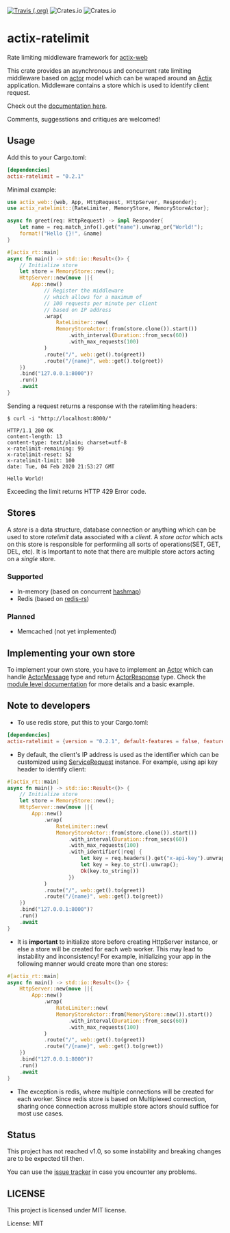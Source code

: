 [![Travis (.org)](https://img.shields.io/travis/TerminalWitchcraft/actix-ratelimit?label=build&style=for-the-badge)](https://travis-ci.com/TerminalWitchcraft/actix-ratelimit) ![Crates.io](https://img.shields.io/crates/v/actix-ratelimit?style=for-the-badge) ![Crates.io](https://img.shields.io/crates/l/actix-ratelimit?style=for-the-badge) 
# actix-ratelimit 


Rate limiting middleware framework for [actix-web](https://actix.rs/)

This crate provides an asynchronous and concurrent rate limiting middleware based on [actor](https://www.wikiwand.com/en/Actor_model)
model which can be wraped around an [Actix](https://actix.rs/) application. Middleware contains a store which is used to
identify client request.

Check out the [documentation here](https://docs.rs/actix-ratelimit/).

Comments, suggesstions and critiques are welcomed!

## Usage
Add this to your Cargo.toml:
```toml
[dependencies]
actix-ratelimit = "0.2.1"
```

Minimal example:

```rust
use actix_web::{web, App, HttpRequest, HttpServer, Responder};
use actix_ratelimit::{RateLimiter, MemoryStore, MemoryStoreActor};

async fn greet(req: HttpRequest) -> impl Responder{
    let name = req.match_info().get("name").unwrap_or("World!");
    format!("Hello {}!", &name)
}

#[actix_rt::main]
async fn main() -> std::io::Result<()> {
    // Initialize store
    let store = MemoryStore::new();
    HttpServer::new(move ||{
        App::new()
            // Register the middleware
            // which allows for a maximum of
            // 100 requests per minute per client
            // based on IP address
            .wrap(
                RateLimiter::new(
                MemoryStoreActor::from(store.clone()).start())
                    .with_interval(Duration::from_secs(60))
                    .with_max_requests(100)
            )
            .route("/", web::get().to(greet))
            .route("/{name}", web::get().to(greet))
    })
    .bind("127.0.0.1:8000")?
    .run()
    .await
}
```
Sending a request returns a response with the ratelimiting headers:
```shell
$ curl -i "http://localhost:8000/"

HTTP/1.1 200 OK
content-length: 13
content-type: text/plain; charset=utf-8
x-ratelimit-remaining: 99
x-ratelimit-reset: 52
x-ratelimit-limit: 100
date: Tue, 04 Feb 2020 21:53:27 GMT

Hello World!
```
Exceeding the limit returns HTTP 429 Error code.

## Stores

A _store_ is a data structure, database connection or anything which can be used to store
_ratelimit_ data associated with a _client_. A _store actor_ which acts on this store is
responsible for performiing all sorts of operations(SET, GET, DEL, etc). It is Important to
note that there are multiple store actors acting on a _single_ store.


### Supported
- In-memory (based on concurrent [hashmap](https://github.com/xacrimon/dashmap))
- Redis (based on [redis-rs](https://github.com/mitsuhiko/redis-rs))

### Planned
- Memcached (not yet implemented)

## Implementing your own store

To implement your own store, you have to implement an [Actor](https://actix.rs/actix/actix/trait.Actor.html) which can handle [ActorMessage](https://docs.rs/actix-ratelimit/0.2.1/actix_ratelimit/enum.ActorMessage.html) type
and return [ActorResponse](https://docs.rs/actix-ratelimit/0.2.1/actix_ratelimit/enum.ActorResponse.html) type. Check the [module level documentation](https://docs.rs/actix-ratelimit/0.2.1/actix_ratelimit/stores/index.html) for
more details and a basic example.

## Note to developers

* To use redis store, put this to your Cargo.toml:
```toml
[dependencies]
actix-ratelimit = {version = "0.2.1", default-features = false, features = ["redis-store"]}
```

* By default, the client's IP address is used as the identifier which can be customized
using [ServiceRequest](https://docs.rs/actix-web/2.0.0/actix_web/dev/struct.ServiceRequest.html) instance.
For example, using api key header to identify client:
```rust
#[actix_rt::main]
async fn main() -> std::io::Result<()> {
    // Initialize store
    let store = MemoryStore::new();
    HttpServer::new(move ||{
        App::new()
            .wrap(
                RateLimiter::new(
                MemoryStoreActor::from(store.clone()).start())
                    .with_interval(Duration::from_secs(60))
                    .with_max_requests(100)
                    .with_identifier(|req| {
                        let key = req.headers().get("x-api-key").unwrap();
                        let key = key.to_str().unwrap();
                        Ok(key.to_string())
                    })
            )
            .route("/", web::get().to(greet))
            .route("/{name}", web::get().to(greet))
    })
    .bind("127.0.0.1:8000")?
    .run()
    .await
}
```

* It is **important** to initialize store before creating HttpServer instance, or else a store
will be created for each web worker. This may lead to instability and inconsistency! For
example, initializing your app in the following manner would create more than one stores:
```rust
#[actix_rt::main]
async fn main() -> std::io::Result<()> {
    HttpServer::new(move ||{
        App::new()
            .wrap(
                RateLimiter::new(
                MemoryStoreActor::from(MemoryStore::new()).start())
                    .with_interval(Duration::from_secs(60))
                    .with_max_requests(100)
            )
            .route("/", web::get().to(greet))
            .route("/{name}", web::get().to(greet))
    })
    .bind("127.0.0.1:8000")?
    .run()
    .await
}
```

* The exception is redis, where multiple connections will be
created for each worker. Since redis store is based on Multiplexed connection, sharing once
connection across multiple store actors should suffice for most use cases.


## Status
This project has not reached v1.0, so some instability and breaking changes are to be expected
till then.

You can use the [issue tracker](https://github.com/TerminalWitchcraft/actix-ratelimit/issues) in case you encounter any problems.

## LICENSE
This project is licensed under MIT license.

License: MIT

